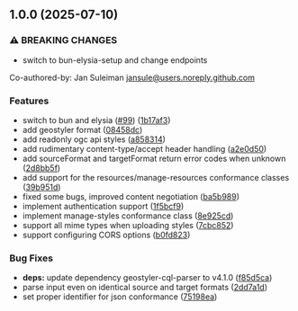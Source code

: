 ## 1.0.0 (2025-07-10)

### ⚠ BREAKING CHANGES

* switch to bun-elysia-setup and change endpoints

Co-authored-by: Jan Suleiman <jansule@users.noreply.github.com>

### Features

*  switch to bun and elysia ([#99](https://github.com/geostyler/geostyler-rest/issues/99)) ([1b17af3](https://github.com/geostyler/geostyler-rest/commit/1b17af32819fd6e0cb149c70cf821570098451a9))
* add geostyler format ([08458dc](https://github.com/geostyler/geostyler-rest/commit/08458dc9045f4adcb208c82a63b21254d1debc21))
* add readonly ogc api styles ([a858314](https://github.com/geostyler/geostyler-rest/commit/a858314af712b05c08cd1094106aff2a0b1bba0e))
* add rudimentary content-type/accept header handling ([a2e0d50](https://github.com/geostyler/geostyler-rest/commit/a2e0d5080f610911c7ad5bc0fd381bdcf3f05799))
* add sourceFormat and targetFormat return error codes when unknown ([2d8bb5f](https://github.com/geostyler/geostyler-rest/commit/2d8bb5fbf04577db7f0dcb424c2de726546f1c24))
* add support for the resources/manage-resources conformance classes ([39b951d](https://github.com/geostyler/geostyler-rest/commit/39b951d82ec84565affc1821e194bb4f63f7af24))
* fixed some bugs, improved content negotiation ([ba5b989](https://github.com/geostyler/geostyler-rest/commit/ba5b98912b69c23bc6caf6edd3195c2e768af844))
* implement authentication support ([1f5bcf9](https://github.com/geostyler/geostyler-rest/commit/1f5bcf9ec9e1dd6e0320d949d9a24ed8ebc82440))
* implement manage-styles conformance class ([8e925cd](https://github.com/geostyler/geostyler-rest/commit/8e925cd79065d8fb6543389914531633ab46ec80))
* support all mime types when uploading styles ([7cbc852](https://github.com/geostyler/geostyler-rest/commit/7cbc85236f1302bd15b586905f259e028620f839))
* support configuring CORS options ([b0fd823](https://github.com/geostyler/geostyler-rest/commit/b0fd823730d09288a979f375771df8cd08cdacff))

### Bug Fixes

* **deps:** update dependency geostyler-cql-parser to v4.1.0 ([f85d5ca](https://github.com/geostyler/geostyler-rest/commit/f85d5ca861be47d37b91601082746e5feac9cd94))
* parse input even on identical source and target formats ([2dd7a1d](https://github.com/geostyler/geostyler-rest/commit/2dd7a1d60d8bb9a0a39c375242e8d07cfb65960f))
* set proper identifier for json conformance ([75198ea](https://github.com/geostyler/geostyler-rest/commit/75198eabd32546f5fcfd3896632c346709c02ffe))
